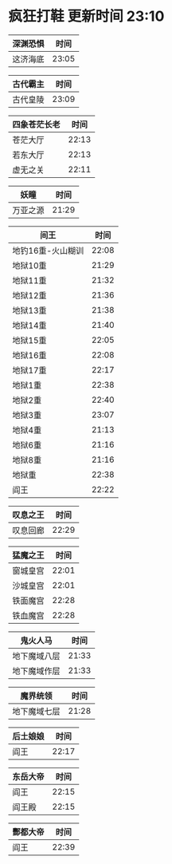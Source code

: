# 疯狂打鞋 更新时间 23:10

| 深渊恐惧   | 时间    |
|--------|-------|
| 这济海底 | 23:05 |

| 古代霸主   | 时间    |
|--------|-------|
| 古代皇陵 | 23:09 |

| 四象苍茫长老   | 时间    |
|--------|-------|
| 苍茫大厅 | 22:13 |
| 若东大厅 | 22:13 |
| 虚无之关 | 22:11 |

| 妖瞳   | 时间    |
|--------|-------|
| 万亚之源 | 21:29 |

| 间王   | 时间    |
|--------|-------|
| 地钓16重-火山糊训 | 22:08 |
| 地狱10重 | 21:29 |
| 地狱11重 | 21:32 |
| 地狱12重 | 21:36 |
| 地狱13重 | 21:38 |
| 地狱14重 | 21:40 |
| 地狱15重 | 22:05 |
| 地狱16重 | 22:08 |
| 地狱17重 | 22:17 |
| 地狱1重 | 22:38 |
| 地狱2重 | 22:40 |
| 地狱3重 | 23:07 |
| 地狱4重 | 21:13 |
| 地狱6重 | 21:16 |
| 地狱8重 | 21:16 |
| 地狱重 | 22:38 |
| 阎王 | 22:22 |

| 叹息之王   | 时间    |
|--------|-------|
| 叹息回廊 | 22:29 |

| 猛魔之王   | 时间    |
|--------|-------|
| 窗城皇宫 | 22:01 |
| 沙城皇宫 | 22:01 |
| 铁面魔宫 | 22:28 |
| 铁血魔宫 | 22:28 |

| 鬼火人马   | 时间    |
|--------|-------|
| 地下魔域八层 | 21:33 |
| 地下魔域作层 | 21:33 |

| 魔界统领   | 时间    |
|--------|-------|
| 地下魔域七层 | 21:28 |

| 后土娘娘   | 时间    |
|--------|-------|
| 阎王 | 22:17 |

| 东岳大帝   | 时间    |
|--------|-------|
| 阎王 | 22:15 |
| 阎王殿 | 22:15 |

| 酆都大帝   | 时间    |
|--------|-------|
| 阎王 | 22:39 |